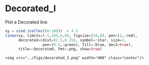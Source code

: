 # Decorated_I

Plot a Decorated line

```julia
xy = sind.(collect(0:180)) .+ 4.5
lines(xy, limits=(-5,185,4,6), figsize=(16,8), pen=(1,:red),
      decorated=(dist=(2.5,0.25), symbol=:star, size=1,
                 pen=(0.5,:green), fill=:blue, dec2=true),
      title=:Decorated, fmt=:png, show=true)
```

```@raw html
<img src="../figs/decorated_I.png" width="400" class="center"/>
```